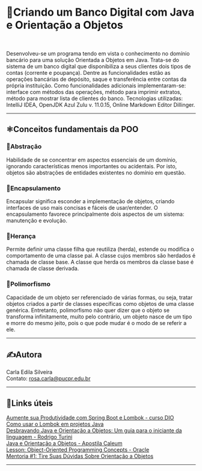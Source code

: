 # 🏧Criando um Banco Digital com Java e Orientação a Objetos
</br>

Desenvolveu-se um programa tendo em vista o conhecimento no domínio bancário para uma solução Orientada a Objetos em Java. Trata-se do sistema de um banco digital que disponibiliza a seus clientes dois tipos de contas (corrente e poupança). Dentre as funcionalidades estão as operações bancárias de depósito, saque e transferência entre contas da própria instituição. Como funcionalidades adicionais implementaram-se: interface com métodos das operações, método para imprimir extratos, método para mostrar lista de clientes do banco. Tecnologias utilizadas: IntelliJ IDEA, OpenJDK Azul Zulu v. 11.0.15, Online Markdown Editor Dillinger.  

---  

## ⚛️Conceitos fundamentais da POO  

### 🔷Abstração
Habilidade de se concentrar em aspectos essenciais de um domínio, ignorando características menos importantes ou acidentais. Por isto, objetos são abstrações de entidades existentes no domínio em questão.

### 🔷Encapsulamento
Encapsular significa esconder a implementação de objetos, criando interfaces de uso mais concisas e fáceis de usar/entender. O encapsulamento favorece principalmente dois aspectos de um sistema: manutenção e evolução.

### 🔷Herança
Permite definir uma classe filha que reutiliza (herda), estende ou modifica o comportamento de uma classe pai. A classe cujos membros são herdados é chamada de classe base. A classe que herda os membros da classe base é chamada de classe derivada.

### 🔷Polimorfismo
Capacidade de um objeto ser referenciado de várias formas, ou seja, tratar objetos criados a partir de classes específicas como objetos de uma classe genérica. Entretanto, polimorfismo não quer dizer que o objeto se transforma infinitamente, muito pelo contrário, um objeto nasce de um tipo e morre do mesmo jeito, pois o que pode mudar é o modo de se referir a ele.  

---

## ✍️Autora  
Carla Edila Silveira  
Contato: rosa.carla@pucpr.edu.br  

---  

## 🔗Links úteis  

[Aumente sua Produtividade com Spring Boot e Lombok - curso DIO](https://web.dio.me/course/aumente-sua-produtividade-com-spring-boot-e-lombok/learning/ed9e3e6b-49ba-440b-a4e2-cd4ac21912d7/?back=/browse)  
[Como usar o Lombok em projetos Java](https://receitasdecodigo.com.br/java/como-usar-o-lombok-em-projetos-java)  
[Desbravando Java e Orientação a Objetos: Um guia para o iniciante da linguagem - Rodrigo Turini](https://www.casadocodigo.com.br/products/livro-orientacao-objetos-java)  
[Java e Orientação a Objetos - Apostila Caleum](https://www.caelum.com.br/apostila/apostila-java-orientacao-objetos.pdf)  
[Lesson: Object-Oriented Programming Concepts - Oracle](https://docs.oracle.com/javase/tutorial/java/concepts/index.html)  
[Mentoria #1: Tire Suas Dúvidas Sobre Orientação a Objetos](https://www.youtube.com/watch?v=YS6ouOhkyNI)  

---  

